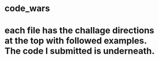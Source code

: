 # code_wars
# each file has the challage directions at the top with followed examples. The code I submitted is underneath. 